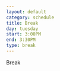 ```yaml
---
layout: default
category: schedule
title: Break
day: tuesday
start: 3:00PM
end: 3:30PM
type: break
---
```


Break
